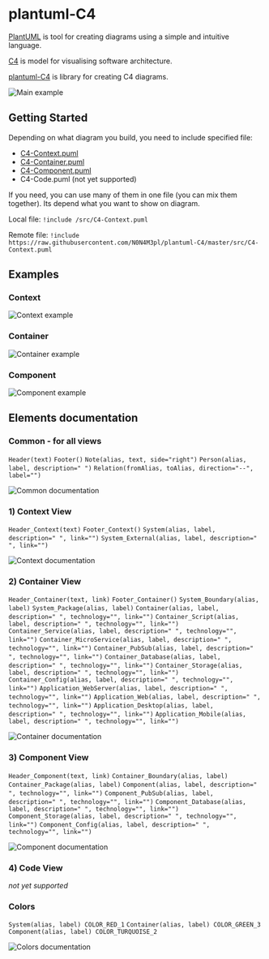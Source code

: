 # plantuml-C4

[PlantUML](https://plantuml.com/) is tool for creating diagrams using a simple and intuitive language.

[C4](https://c4model.com/) is model for visualising software architecture.

[plantuml-C4](https://github.com/N0N4M3pl/plantuml-C4) is library for creating C4 diagrams.

![Main example](/../master/example/diagrams/view.container.png?raw=true)

## Getting Started

Depending on what diagram you build, you need to include specified file:
* [C4-Context.puml](https://raw.githubusercontent.com/N0N4M3pl/plantuml-C4/master/src/C4-Context.puml)
* [C4-Container.puml](https://raw.githubusercontent.com/N0N4M3pl/plantuml-C4/master/src/C4-Container.puml)
* [C4-Component.puml](https://raw.githubusercontent.com/N0N4M3pl/plantuml-C4/master/src/C4-Component.puml)
* C4-Code.puml (not yet supported)

If you need, you can use many of them in one file (you can mix them together).
Its depend what you want to show on diagram.

Local file:
`!include /src/C4-Context.puml`

Remote file:
`!include https://raw.githubusercontent.com/N0N4M3pl/plantuml-C4/master/src/C4-Context.puml`

## Examples

### Context

![Context example](/../master/example/diagrams/view.context.png?raw=true)

### Container

![Container example](/../master/example/diagrams/view.container.png?raw=true)

### Component

![Component example](/../master/example/diagrams/view.component.png?raw=true)

## Elements documentation

### Common - for all views

`Header(text)`
`Footer()`
`Note(alias, text, side="right")`
`Person(alias, label, description=" ")`
`Relation(fromAlias, toAlias, direction="--", label="")`

![Common documentation](/../master/example/diagrams/doc.common.png?raw=true)

### 1) Context View

`Header_Context(text)`
`Footer_Context()`
`System(alias, label, description=" ", link="")`
`System_External(alias, label, description=" ", link="")`

![Context documentation](/../master/example/diagrams/doc.context.png?raw=true)

### 2) Container View

`Header_Container(text, link)`
`Footer_Container()`
`System_Boundary(alias, label)`
`System_Package(alias, label)`
`Container(alias, label, description=" ", technology="", link="")`
`Container_Script(alias, label, description=" ", technology="", link="")`
`Container_Service(alias, label, description=" ", technology="", link="")`
`Container_MicroService(alias, label, description=" ", technology="", link="")`
`Container_PubSub(alias, label, description=" ", technology="", link="")`
`Container_Database(alias, label, description=" ", technology="", link="")`
`Container_Storage(alias, label, description=" ", technology="", link="")`
`Container_Config(alias, label, description=" ", technology="", link="")`
`Application_WebServer(alias, label, description=" ", technology="", link="")`
`Application_Web(alias, label, description=" ", technology="", link="")`
`Application_Desktop(alias, label, description=" ", technology="", link="")`
`Application_Mobile(alias, label, description=" ", technology="", link="")`

![Container documentation](/../master/example/diagrams/doc.container.png?raw=true)

### 3) Component View

`Header_Component(text, link)`
`Container_Boundary(alias, label)`
`Container_Package(alias, label)`
`Component(alias, label, description=" ", technology="", link="")`
`Component_PubSub(alias, label, description=" ", technology="", link="")`
`Component_Database(alias, label, description=" ", technology="", link="")`
`Component_Storage(alias, label, description=" ", technology="", link="")`
`Component_Config(alias, label, description=" ", technology="", link="")`

![Component documentation](/../master/example/diagrams/doc.component.png?raw=true)

### 4) Code View

*not yet supported*

### Colors

`System(alias, label) COLOR_RED_1`
`Container(alias, label) COLOR_GREEN_3`
`Component(alias, label) COLOR_TURQUOISE_2`

![Colors documentation](/../master/example/diagrams/doc.color.png?raw=true)


